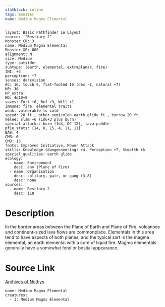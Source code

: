```yaml
---
statblock: inline
tags: monster
name: Medium Magma Elemental
---
```

```statblock
layout: Basic Pathfinder 1e Layout
source:  "Bestiary 2"
Monster_CR: 3
name: Medium Magma Elemental
Monster_XP: 800
alignment: N
size: Medium
type: outsider
subtype: (earth, elemental, extraplanar, fire)
INI: +3
perception: +7
senses: darkvision
AC: 16, touch 9, flat-footed 16 (dex -1, natural +7)
HP: 30
HP_extra: 
HD: 4d10+8
saves: Fort +6, Ref +3, Will +1
immune: fire, elemental traits
weak: vulnerable to cold
speed: 20 ft., other_semicolon earth glide ft., burrow 20 ft.
melee: slam +6 (1d6+3 plus burn)
special_attacks: burn (1d4, DC 12), lava puddle
pf1e_stats: [14, 8, 15, 4, 11, 11]
BAB: 4
CMB: 6
CMD: 15
feats: Improved Initiative, Power Attack
skills: Knowledge (dungeoneering) +4, Perception +7, Stealth +6
special_qualities: earth glide
ecology:
  - name: Environment
    desc: any (Plane of Fire)
  - name: Organisation
    desc: solitary, pair, or gang (3-8)
    desc: none
sources:
  - name: Bestiary 2
    desc: 118
```
# Description
In the border areas between the Plane of Earth and Plane of Fire, volcanoes and continent-sized lava flows are commonplace. Elementals in this area tend to have aspects of both planes, and the typical sort is the magma elemental, an earth elemental with a core of liquid fire. Magma elementals generally have a somewhat feral or bestial appearance.
# Source Link
[Archives of Nethys](https://aonprd.com/MonsterDisplay.aspx?ItemName=Medium%20Magma%20Elemental)
```encounter-table
name: Medium Magma Elemental
creatures:
  - 1: Medium Magma Elemental
```
